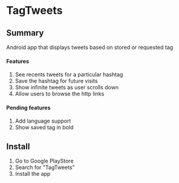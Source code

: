 TagTweets
=========

## Summary
Android app that displays tweets based on stored or requested tag

#### Features
1. See recents tweets for a particular hashtag
2. Save the hashtag for future visits
3. Show infinite tweets as user scrolls down
4. Allow users to browse the http links

#### Pending features
1. Add language support
2. Show saved tag in bold

## Install
1. Go to Google PlayStore
2. Search for "TagTweets"
3. Install the app
